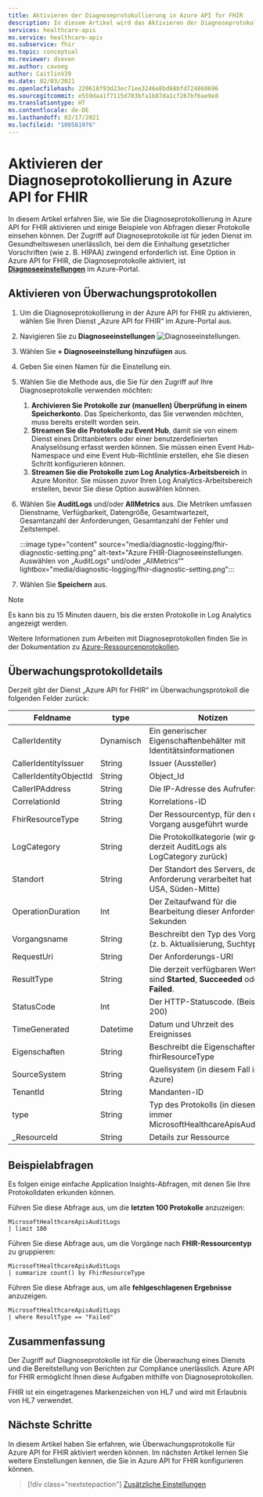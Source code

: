 ```yaml
---
title: Aktivieren der Diagnoseprotokollierung in Azure API for FHIR
description: In diesem Artikel wird das Aktivieren der Diagnoseprotokollierung in Azure API for FHIR® erläutert.
services: healthcare-apis
ms.service: healthcare-apis
ms.subservice: fhir
ms.topic: conceptual
ms.reviewer: dseven
ms.author: cavoeg
author: CaitlinV39
ms.date: 02/03/2021
ms.openlocfilehash: 220618f93d23ec71ee3246e8bd68bfd724860696
ms.sourcegitcommit: e559daa1f7115d703bfa1b87da1cf267bf6ae9e8
ms.translationtype: HT
ms.contentlocale: de-DE
ms.lasthandoff: 02/17/2021
ms.locfileid: "100581976"
---
```

# <a name="enable-diagnostic-logging-in-azure-api-for-fhir"></a>Aktivieren der Diagnoseprotokollierung in Azure API for FHIR

In diesem Artikel erfahren Sie, wie Sie die Diagnoseprotokollierung in Azure API for FHIR aktivieren und einige Beispiele von Abfragen dieser Protokolle einsehen können. Der Zugriff auf Diagnoseprotokolle ist für jeden Dienst im Gesundheitswesen unerlässlich, bei dem die Einhaltung gesetzlicher Vorschriften (wie z. B. HIPAA) zwingend erforderlich ist. Eine Option in Azure API for FHIR, die Diagnoseprotokolle aktiviert, ist [**Diagnoseeinstellungen**](../azure-monitor/essentials/diagnostic-settings.md) im Azure-Portal. 

## <a name="enable-audit-logs"></a>Aktivieren von Überwachungsprotokollen
1. Um die Diagnoseprotokollierung in der Azure API for FHIR zu aktivieren, wählen Sie Ihren Dienst „Azure API for FHIR“ im Azure-Portal aus. 
2. Navigieren Sie zu **Diagnoseeinstellungen** 
![Diagnoseeinstellungen](media/diagnostic-logging/diagnostic-settings-screen.png). 

3. Wählen Sie **+ Diagnoseeinstellung hinzufügen**  aus.

4. Geben Sie einen Namen für die Einstellung ein.

5. Wählen Sie die Methode aus, die Sie für den Zugriff auf Ihre Diagnoseprotokolle verwenden möchten:

    1. **Archivieren Sie Protokolle zur (manuellen) Überprüfung in einem Speicherkonto**. Das Speicherkonto, das Sie verwenden möchten, muss bereits erstellt worden sein.
    2. **Streamen Sie die Protokolle zu Event Hub**, damit sie von einem Dienst eines Drittanbieters oder einer benutzerdefinierten Analyselösung erfasst werden können. Sie müssen einen Event Hub-Namespace und eine Event Hub-Richtlinie erstellen, ehe Sie diesen Schritt konfigurieren können.
    3. **Streamen Sie die Protokolle zum Log Analytics-Arbeitsbereich** in Azure Monitor. Sie müssen zuvor Ihren Log Analytics-Arbeitsbereich erstellen, bevor Sie diese Option auswählen können.

6. Wählen Sie **AuditLogs** und/oder **AllMetrics** aus. Die Metriken umfassen Dienstname, Verfügbarkeit, Datengröße, Gesamtwartezeit, Gesamtanzahl der Anforderungen, Gesamtanzahl der Fehler und Zeitstempel.

   :::image type="content" source="media/diagnostic-logging/fhir-diagnostic-setting.png" alt-text="Azure FHIR-Diagnoseeinstellungen. Auswählen von „AuditLogs“ und/oder „AllMetrics“" lightbox="media/diagnostic-logging/fhir-diagnostic-setting.png":::

7. Wählen Sie **Speichern** aus.


> [!Note] 
> Es kann bis zu 15 Minuten dauern, bis die ersten Protokolle in Log Analytics angezeigt werden.  
 
Weitere Informationen zum Arbeiten mit Diagnoseprotokollen finden Sie in der Dokumentation zu [Azure-Ressourcenprotokollen](../azure-monitor/essentials/platform-logs-overview.md).

## <a name="audit-log-details"></a>Überwachungsprotokolldetails
Derzeit gibt der Dienst „Azure API for FHIR“ im Überwachungsprotokoll die folgenden Felder zurück: 

|Feldname  |type  |Notizen  |
|---------|---------|---------|
|CallerIdentity|Dynamisch|Ein generischer Eigenschaftenbehälter mit Identitätsinformationen
|CallerIdentityIssuer|String|Issuer (Aussteller) 
|CallerIdentityObjectId|String|Object_Id 
|CallerIPAddress|String|Die IP-Adresse des Aufrufers 
|CorrelationId|String| Korrelations-ID
|FhirResourceType|String|Der Ressourcentyp, für den der Vorgang ausgeführt wurde
|LogCategory|String|Die Protokollkategorie (wir geben derzeit AuditLogs als LogCategory zurück)
|Standort|String|Der Standort des Servers, der die Anforderung verarbeitet hat (z. B. USA, Süden-Mitte)
|OperationDuration|Int|Der Zeitaufwand für die Bearbeitung dieser Anforderung in Sekunden
|Vorgangsname|String| Beschreibt den Typ des Vorgangs (z. b. Aktualisierung, Suchtyp)
|RequestUri|String|Der Anforderungs-URI 
|ResultType|String|Die derzeit verfügbaren Werte sind **Started**, **Succeeded** oder **Failed**.
|StatusCode|Int|Der HTTP-Statuscode. (Beispiel: 200) 
|TimeGenerated|Datetime|Datum und Uhrzeit des Ereignisses|
|Eigenschaften|String| Beschreibt die Eigenschaften von fhirResourceType
|SourceSystem|String| Quellsystem (in diesem Fall immer Azure)
|TenantId|String|Mandanten-ID
|type|String|Typ des Protokolls (in diesem Fall immer MicrosoftHealthcareApisAuditLog)
|_ResourceId|String|Details zur Ressource

## <a name="sample-queries"></a>Beispielabfragen

Es folgen einige einfache Application Insights-Abfragen, mit denen Sie Ihre Protokolldaten erkunden können.

Führen Sie diese Abfrage aus, um die **letzten 100 Protokolle** anzuzeigen:

```Application Insights
MicrosoftHealthcareApisAuditLogs
| limit 100
```

Führen Sie diese Abfrage aus, um die Vorgänge nach **FHIR-Ressourcentyp** zu gruppieren:

```Application Insights
MicrosoftHealthcareApisAuditLogs 
| summarize count() by FhirResourceType
```

Führen Sie diese Abfrage aus, um alle **fehlgeschlagenen Ergebnisse** anzuzeigen.

```Application Insights
MicrosoftHealthcareApisAuditLogs 
| where ResultType == "Failed" 
```

## <a name="conclusion"></a>Zusammenfassung 
Der Zugriff auf Diagnoseprotokolle ist für die Überwachung eines Diensts und die Bereitstellung von Berichten zur Compliance unerlässlich. Azure API for FHIR ermöglicht Ihnen diese Aufgaben mithilfe von Diagnoseprotokollen. 
 
FHIR ist ein eingetragenes Markenzeichen von HL7 und wird mit Erlaubnis von HL7 verwendet.

## <a name="next-steps"></a>Nächste Schritte
In diesem Artikel haben Sie erfahren, wie Überwachungsprotokolle für Azure API for FHIR aktiviert werden können. Im nächsten Artikel lernen Sie weitere Einstellungen kennen, die Sie in Azure API for FHIR konfigurieren können.
 
>[!div class="nextstepaction"]
>[Zusätzliche Einstellungen](azure-api-for-fhir-additional-settings.md)
